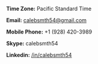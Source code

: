 **Time Zone:** Pacific Standard Time

**Email:** [calebsmth54@gmail.com](mailto:calebsmth54@gmail.com)

**Mobile Phone:** +1 (928) 420-3989

**Skype:** calebsmth54

**Linkedin:**  [/in/calebsmth54](https://www.linkedin.com/in/calebsmth54/)
